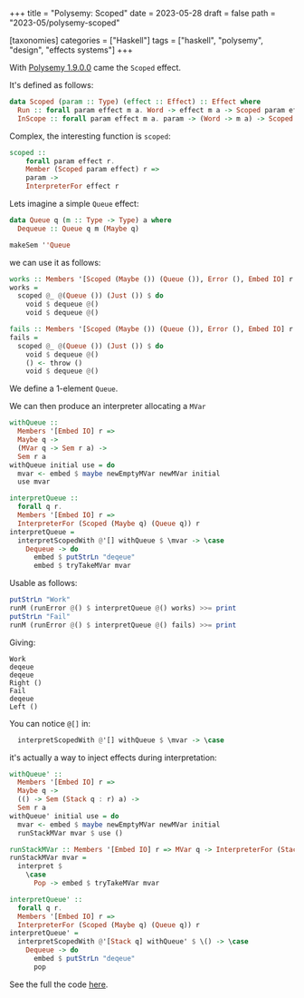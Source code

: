 +++
title = "Polysemy: Scoped"
date = 2023-05-28
draft = false
path = "2023-05/polysemy-scoped"

[taxonomies]
categories = ["Haskell"]
tags = ["haskell", "polysemy", "design", "effects systems"]
+++

With [Polysemy 1.9.0.0](@/blog/2023-05-21_polysemy-v19.md) came the `Scoped` effect.

It's defined as follows:

```haskell
data Scoped (param :: Type) (effect :: Effect) :: Effect where
  Run :: forall param effect m a. Word -> effect m a -> Scoped param effect m a
  InScope :: forall param effect m a. param -> (Word -> m a) -> Scoped param effect m a
```

Complex, the interesting function is `scoped`:

```haskell
scoped ::
    forall param effect r.
    Member (Scoped param effect) r =>
    param ->
    InterpreterFor effect r
```

Lets imagine a simple `Queue` effect:

```haskell
data Queue q (m :: Type -> Type) a where
  Dequeue :: Queue q m (Maybe q)

makeSem ''Queue
```

we can use it as follows:

```haskell
works :: Members '[Scoped (Maybe ()) (Queue ()), Error (), Embed IO] r => Sem r ()
works =
  scoped @_ @(Queue ()) (Just ()) $ do
    void $ dequeue @()
    void $ dequeue @()

fails :: Members '[Scoped (Maybe ()) (Queue ()), Error (), Embed IO] r => Sem r ()
fails =
  scoped @_ @(Queue ()) (Just ()) $ do
    void $ dequeue @()
    () <- throw ()
    void $ dequeue @()
```

We define a 1-element `Queue`.

We can then produce an interpreter allocating a `MVar`

```haskell
withQueue ::
  Members '[Embed IO] r =>
  Maybe q ->
  (MVar q -> Sem r a) ->
  Sem r a
withQueue initial use = do
  mvar <- embed $ maybe newEmptyMVar newMVar initial
  use mvar

interpretQueue ::
  forall q r.
  Members '[Embed IO] r =>
  InterpreterFor (Scoped (Maybe q) (Queue q)) r
interpretQueue =
  interpretScopedWith @'[] withQueue $ \mvar -> \case
    Dequeue -> do
      embed $ putStrLn "deqeue"
      embed $ tryTakeMVar mvar
```

Usable as follows:

```haskell
putStrLn "Work"
runM (runError @() $ interpretQueue @() works) >>= print
putStrLn "Fail"
runM (runError @() $ interpretQueue @() fails) >>= print
```

Giving:

```
Work
deqeue
deqeue
Right ()
Fail
deqeue
Left ()
```

You can notice `@[]` in:

```haskell
  interpretScopedWith @'[] withQueue $ \mvar -> \case
```

it's actually a way to inject effects during interpretation:

```haskell
withQueue' ::
  Members '[Embed IO] r =>
  Maybe q ->
  (() -> Sem (Stack q : r) a) ->
  Sem r a
withQueue' initial use = do
  mvar <- embed $ maybe newEmptyMVar newMVar initial
  runStackMVar mvar $ use ()

runStackMVar :: Members '[Embed IO] r => MVar q -> InterpreterFor (Stack q) r
runStackMVar mvar =
  interpret $
    \case
      Pop -> embed $ tryTakeMVar mvar

interpretQueue' ::
  forall q r.
  Members '[Embed IO] r =>
  InterpreterFor (Scoped (Maybe q) (Queue q)) r
interpretQueue' =
  interpretScopedWith @'[Stack q] withQueue' $ \() -> \case
    Dequeue -> do
      embed $ putStrLn "deqeue"
      pop
```

See the full the code [here](https://github.com/blackheaven/blackheaven.github.io/blob/master/content/code/polysemy19/src/Scoped.hs).

